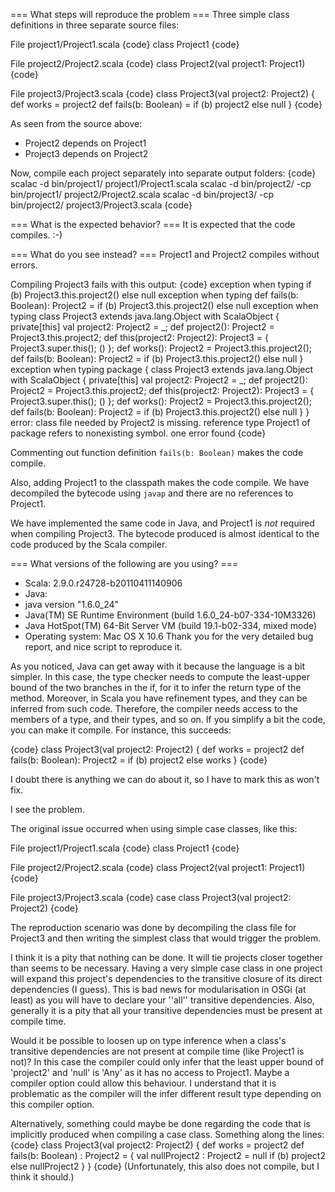 === What steps will reproduce the problem ===
Three simple class definitions in three separate source files:

File project1/Project1.scala
{code}
class Project1
{code} 

File project2/Project2.scala
{code}
class Project2(val project1: Project1)
{code} 

File project3/Project3.scala
{code}
class Project3(val project2: Project2)  {
  def works = project2
  def fails(b: Boolean) = if (b) project2 else null
}
{code} 

As seen from the source above:
 * Project2 depends on Project1
 * Project3 depends on Project2

Now, compile each project separately into separate output folders:
{code}
scalac -d bin/project1/ project1/Project1.scala
scalac -d bin/project2/ -cp bin/project1/ project2/Project2.scala
scalac -d bin/project3/ -cp bin/project2/ project3/Project3.scala
{code}

=== What is the expected behavior? ===
It is expected that the code compiles. :-)

=== What do you see instead? ===
Project1 and Project2 compiles without errors.

Compiling Project3 fails with this output:
{code}
exception when typing if (b)
  Project3.this.project2()
else
  null
exception when typing def fails(b: Boolean): Project2 = if (b)
  Project3.this.project2()
else
  null
exception when typing class Project3 extends java.lang.Object with ScalaObject {
  <paramaccessor> private[this] val project2: Project2 = _;
  <stable> <accessor> <paramaccessor> def project2(): Project2 = Project3.this.project2;
  def this(project2: Project2): Project3 = {
    Project3.super.this();
    ()
  };
  def works(): Project2 = Project3.this.project2();
  def fails(b: Boolean): Project2 = if (b)
    Project3.this.project2()
  else
    null
}
exception when typing package <empty> {
  class Project3 extends java.lang.Object with ScalaObject {
    <paramaccessor> private[this] val project2: Project2 = _;
    <stable> <accessor> <paramaccessor> def project2(): Project2 = Project3.this.project2;
    def this(project2: Project2): Project3 = {
      Project3.super.this();
      ()
    };
    def works(): Project2 = Project3.this.project2();
    def fails(b: Boolean): Project2 = if (b)
      Project3.this.project2()
    else
      null
  }
}
error: class file needed by Project2 is missing.
reference type Project1 of package <empty> refers to nonexisting symbol.
one error found
{code}

Commenting out function definition `fails(b: Boolean)` makes the code compile.

Also, adding Project1 to the classpath makes the code compile. We have decompiled the bytecode using `javap` and there are no references to Project1.

We have implemented the same code in Java, and Project1 is _not_ required when compiling Project3. The bytecode produced is almost identical to the code produced by the Scala compiler.

=== What versions of the following are you using? ===
 * Scala: 2.9.0.r24728-b20110411140906
 * Java: 
  * java version "1.6.0_24"
  * Java(TM) SE Runtime Environment (build 1.6.0_24-b07-334-10M3326)
  * Java HotSpot(TM) 64-Bit Server VM (build 19.1-b02-334, mixed mode)
 * Operating system: Mac OS X 10.6
Thank you for the very detailed bug report, and nice script to reproduce it.

As you noticed, Java can get away with it because the language is a bit simpler. In this case, the type checker needs to compute the least-upper bound of the two branches in the if, for it to infer the return type of the method. Moreover, in Scala you have refinement types, and they can be inferred from such code. Therefore, the compiler needs access to the members of a type, and their types, and so on. If you simplify a bit the code, you can make it compile. For instance, this succeeds:

{code}
class Project3(val project2: Project2)  {
	def works = project2
	def fails(b: Boolean): Project2 = if (b) project2 else works
}
{code}

I doubt there is anything we can do about it, so I have to mark this as won't fix.

I see the problem.

The original issue occurred when using simple case classes, like this:

File project1/Project1.scala
{code}
class Project1
{code}

File project2/Project2.scala
{code}
class Project2(val project1: Project1)
{code}

File project3/Project3.scala
{code}
case class Project3(val project2: Project2)
{code}

The reproduction scenario was done by decompiling the class file for Project3 and then writing the simplest class that would trigger the problem.

I think it is a pity that nothing can be done. It will tie projects closer together than seems to be necessary. Having a very simple case class in one project will expand this project's dependencies to the transitive closure of its direct dependencies (I guess). This is bad news for modularisation in OSGi (at least) as you will have to declare your ''all'' transitive dependencies. Also, generally it is a pity that all your transitive dependencies must be present at compile time.

Would it be possible to loosen up on type inference when a class's transitive dependencies are not present at compile time (like Project1 is not)? In this case the compiler could only infer that the least upper bound of 'project2' and 'null' is 'Any' as it has no access to Project1. Maybe a compiler option could allow this behaviour. I understand that it is problematic as the compiler will the infer different result type depending on this compiler option.

Alternatively, something could maybe be done regarding the code that is implicitly produced when compiling a case class. Something along the lines:
{code}
class Project3(val project2: Project2)  {
  def works = project2
  def fails(b: Boolean) : Project2 = {
    val nullProject2 : Project2 = null
    if (b) project2 else nullProject2
  }
}
{code}
(Unfortunately, this also does not compile, but I think it should.)
